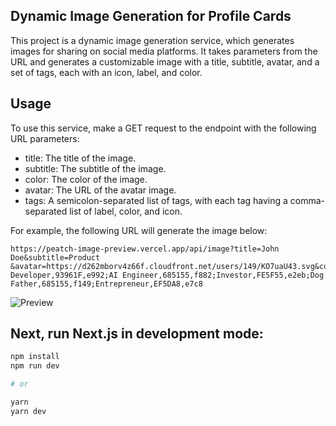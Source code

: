 ## Dynamic Image Generation for Profile Cards

This project is a dynamic image generation service, which generates images for sharing on social media platforms. It takes parameters from the URL and generates a customizable image with a title, subtitle, avatar, and a set of tags, each with an icon, label, and color.

## Usage
To use this service, make a GET request to the endpoint with the following URL parameters:

- title: The title of the image.
- subtitle: The subtitle of the image.
- color: The color of the image.
- avatar: The URL of the avatar image.
- tags: A semicolon-separated list of tags, with each tag having a comma-separated list of label, color, and icon.

For example, the following URL will generate the image below:

```
https://peatch-image-preview.vercel.app/api/image?title=John Doe&subtitle=Product &avatar=https://d262mborv4z66f.cloudfront.net/users/149/KO7uaU43.svg&color=FF8C42&tags=Mentor,17BEBB,e8d3;Founder,FF8C42,eb39;Business Developer,93961F,e992;AI Engineer,685155,f882;Investor,FE5F55,e2eb;Dog Father,685155,f149;Entrepreneur,EF5DA8,e7c8
```

![Preview](https://d262mborv4z66f.cloudfront.net/response.png)

## Next, run Next.js in development mode:

```bash
npm install
npm run dev

# or

yarn
yarn dev
```

